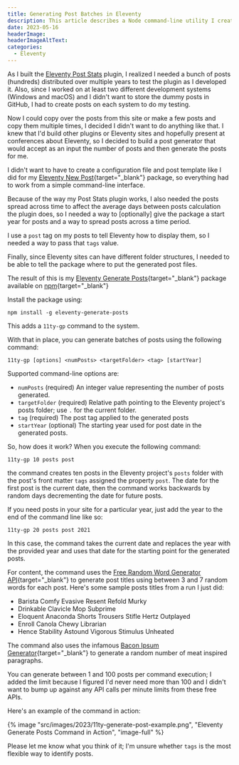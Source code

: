 ```yaml
---
title: Generating Post Batches in Eleventy
description: This article describes a Node command-line utility I created to generate batches of new posts in an Eleventy site.
date: 2023-05-16
headerImage: 
headerImageAltText: 
categories:
  - Eleventy
---
```


As I built the [Eleventy Post Stats](/posts/2023/eleventy-site-statistics) plugin, I realized I needed a bunch of posts (hundreds) distributed over multiple years to test the plugin as I developed it. Also, since I worked on at least two different development systems (Windows and macOS) and I didn't want to store the dummy posts in GitHub, I had to create posts on each system to do my testing. 

Now I could copy over the posts from this site or make a few posts and copy them multiple times, I decided I didn't want to do anything like that. I knew that I'd build other plugins or Eleventy sites and hopefully present at conferences about Eleventy, so I decided to build a post generator that would accept as an input the number of posts and then generate the posts for me. 

I didn't want to have to create a configuration file and post template like I did for my [Eleventy New Post](https://npmjs.com/package/eleventy-new-post){target="_blank"} package, so everything had to work from a simple command-line interface.

Because of the way my Post Stats plugin works, I also needed the posts spread across time to affect the average days between posts calculation the plugin does, so I needed a way to [optionally] give the package a start year for posts and a way to spread posts across a time period.

I use a `post` tag on my posts to tell Eleventy how to display them, so I needed a way to pass that `tags` value.

Finally, since Eleventy sites can have different folder structures, I needed to be able to tell the package where to put the generated post files.

The result of this is my [Eleventy Generate Posts](https://github.com/johnwargo/eleventy-generate-posts){target="_blank"} package available on [npm](https://npmjs.com/package/eleventy-generate-posts){target="_blank"}

Install the package using:

```shell
npm install -g eleventy-generate-posts
```

This adds a `11ty-gp` command to the system.

With that in place, you can generate batches of posts using the following command:

```shell
11ty-gp [options] <numPosts> <targetFolder> <tag> [startYear]
```

Supported command-line options are:

* `numPosts` (required) An integer value representing the number of posts generated.
* `targetFolder` (required) Relative path pointing to the Eleventy project's posts folder; use `.` for the current folder.
* `tag` (required) The post tag applied to the generated posts
* `startYear` (optional) The starting year used for post date in the generated posts. 

So, how does it work?  When you execute the following command:

```shell
11ty-gp 10 posts post
```

the command creates ten posts in the Eleventy project's `posts` folder with the post's front matter `tags` assigned the property `post`. The date for the first post is the current date, then the command works backwards by random days decrementing the date for future posts. 

If you need posts in your site for a particular year, just add the year to the end of the command line like so:

```shell
11ty-gp 20 posts post 2021
```

In this case, the command takes the current date and replaces the year with the provided year and uses that date for the starting point for the generated posts.

For content, the command uses the [Free Random Word Generator API](https://random-word-api.vercel.app/){target="_blank"} to generate post titles using between 3 and 7 random words for each post. Here's some sample posts titles from a run I just did:

* Barista Comfy Evasive Resent Refold Murky
* Drinkable Clavicle Mop Subprime
* Eloquent Anaconda Shorts Trousers Stifle Hertz Outplayed
* Enroll Canola Chewy Librarian
* Hence Stability Astound Vigorous Stimulus Unheated

The command also uses the infamous [Bacon Ipsum Generator](https://baconipsum.com/){target="_blank"} to generate a random number of meat inspired paragraphs. 

You can generate between 1 and 100 posts per command execution; I added the limit because I figured I'd never need more than 100 and I didn't want to bump up against any API calls per minute limits from these free APIs.

Here's an example of the command in action:

{% image "src/images/2023/11ty-generate-post-example.png", "Eleventy Generate Posts Command in Action", "image-full" %}

Please let me know what you think of it; I'm unsure whether `tags` is the most flexible way to identify posts.

